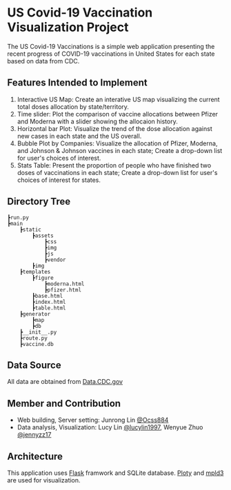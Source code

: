 # **US Covid-19 Vaccination Visualization Project**  
The US Covid-19 Vaccinations is a simple web application presenting the recent progress of COVID-19 vaccinations in United States for each state based on data from CDC.  

## **Features Intended to Implement**  
1. Interactive US Map: Create an interative US map visualizing the current total doses allocation by state/territory.
2. Time slider: Plot the comparison of vaccine allocations between Pfizer and Moderna with a slider showing the allocaion history.
3. Horizontal bar Plot: Visualize the trend of the dose allocation against new cases in each state and the US overall.
4. Bubble Plot by Companies: Visualize the allocation of Pfizer, Moderna, and Johnson & Johnson vaccines in each state; Create a drop-down list for user's choices of interest.
5. Stats Table: Present the proportion of people who have finished two doses of vaccinations in each state; Create a drop-down list for user's choices of interest for states.

## Directory Tree
```
┣run.py
┣main
    ┣static
        ┣assets
            ┣css
            ┣img
            ┣js
            ┣vendor
        ┣img
    ┣templates
        ┣figure
            ┣moderna.html
            ┣pfizer.html
        ┣base.html
        ┣index.html
        ┣table.html
    ┣generator
        ┣map
        ┣db
    ┣__init__.py
    ┣route.py
    ┣vaccine.db
```


## **Data Source**  
All data are obtained from [Data.CDC.gov](https://data.cdc.gov/browse?category=Vaccinations)

## **Member and Contribution**  
* Web building, Server setting: Junrong Lin [@Ocss884](https://github.com/Ocss884)
* Data analysis, Visualization: Lucy Lin [@lucylin1997](https://github.com/lucylin1997), Wenyue Zhuo [@jennyzz17](https://github.com/jennyzz17)

## Architecture  
This application uses [Flask](https://flask.palletsprojects.com/en/1.1.x/) framwork and SQLite database. [Ploty](https://plotly.com/) and [mpld3](https://mpld3.github.io/) are used for visualization.
